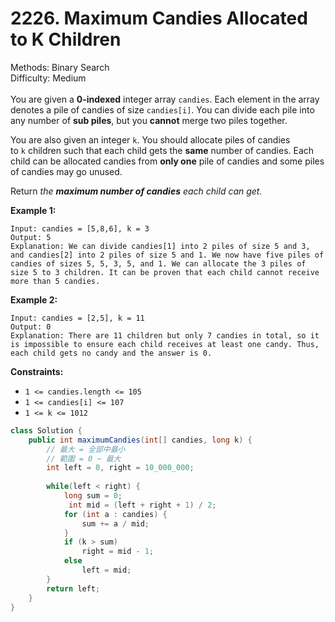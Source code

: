 # 2226. Maximum Candies Allocated to K Children  

  Methods: Binary Search </br> Difficulty: Medium </br> </br>You are given a **0-indexed** integer array `candies`. Each element in the array denotes a pile of candies of size `candies[i]`. You can divide each pile into any number of **sub piles**, but you **cannot** merge two piles together.

You are also given an integer `k`. You should allocate piles of candies to `k` children such that each child gets the **same** number of candies. Each child can be allocated candies from **only one** pile of candies and some piles of candies may go unused.

Return *the ****maximum number of candies**** each child can get.*

**Example 1:**

```plain text
Input: candies = [5,8,6], k = 3
Output: 5
Explanation: We can divide candies[1] into 2 piles of size 5 and 3, and candies[2] into 2 piles of size 5 and 1. We now have five piles of candies of sizes 5, 5, 3, 5, and 1. We can allocate the 3 piles of size 5 to 3 children. It can be proven that each child cannot receive more than 5 candies.
```

**Example 2:**

```plain text
Input: candies = [2,5], k = 11
Output: 0
Explanation: There are 11 children but only 7 candies in total, so it is impossible to ensure each child receives at least one candy. Thus, each child gets no candy and the answer is 0.
```

**Constraints:**

- `1 <= candies.length <= 105`
- `1 <= candies[i] <= 107`
- `1 <= k <= 1012`
```java
class Solution {
    public int maximumCandies(int[] candies, long k) {
        // 最大 = 全部中最小 
        // 範圍 = 0 ~ 最大
        int left = 0, right = 10_000_000;
        
        while(left < right) {
            long sum = 0;
             int mid = (left + right + 1) / 2;
            for (int a : candies) {
                sum += a / mid;
            }
            if (k > sum)
                right = mid - 1;
            else
                left = mid;
        }
        return left;
    }
}
```

